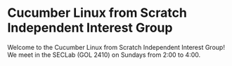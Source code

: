 # Cucumber Linux from Scratch Independent Interest Group

Welcome to the Cucumber Linux from Scratch Independent Interest Group! We meet
in the SECLab (GOL 2410) on Sundays from 2:00 to 4:00.
